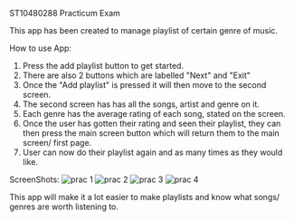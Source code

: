 ST10480288 Practicum Exam

This app has been created to manage playlist of certain genre of music.

How to use App: 
1. Press the add playlist button to get started.
2. There are also 2 buttons which are labelled "Next" and "Exit"
3. Once the "Add playlist" is pressed it will then move to the second screen.
4. The second screen has has all the songs, artist and genre on it.
5. Each genre has the average rating of each song, stated on the screen.
6. Once the user has gotten their rating and seen their playlist, they can then press the main screen button which will return them to the main screen/ first page.
7. User can now do their playlist again and as many times as they would like.

ScreenShots:
![prac 1](https://github.com/user-attachments/assets/7710de4e-be37-4f8a-979c-14a6448533cc)
![prac 2](https://github.com/user-attachments/assets/a8516873-b3be-4d83-92dc-d69752c2e875)
![prac 3](https://github.com/user-attachments/assets/0eebaf87-a9c1-4dfb-9015-b669a79cd9ec)
![prac 4](https://github.com/user-attachments/assets/dac2cad1-8f24-43e6-ad61-e3a24176ded6)

This app will make it a lot easier to make playlists and know what songs/ genres are worth listening to.
